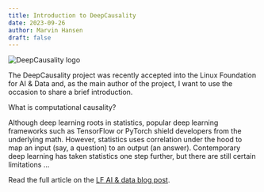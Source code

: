 ```yaml
---
title: Introduction to DeepCausality
date: 2023-09-26
author: Marvin Hansen
draft: false
---
```


[//]: # (SPDX-License-Identifier: CC-BY-4.0)

![DeepCausality logo](/img/logo-color.png)

The DeepCausality project was recently accepted into the Linux Foundation for AI & Data and, as the main author of the
project, I want to use the occasion to share a brief introduction.

What is computational causality?

Although deep learning roots in statistics, popular deep learning frameworks such as TensorFlow or PyTorch shield
developers from the underlying math. However, statistics uses correlation under the hood to map an input (say, a
question) to an output (an answer). Contemporary deep learning has taken statistics one step further, but there are
still certain limitations ...

Read the full article on
the [LF AI & data blog post](https://lfaidata.foundation/blog/2023/09/26/introduction-to-deepcausality/).

